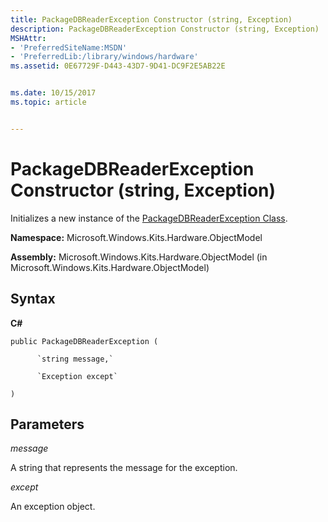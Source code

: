 ```yaml
---
title: PackageDBReaderException Constructor (string, Exception)
description: PackageDBReaderException Constructor (string, Exception)
MSHAttr:
- 'PreferredSiteName:MSDN'
- 'PreferredLib:/library/windows/hardware'
ms.assetid: 0E67729F-D443-43D7-9D41-DC9F2E5AB22E


ms.date: 10/15/2017
ms.topic: article


---
```


# PackageDBReaderException Constructor (string, Exception)


Initializes a new instance of the [PackageDBReaderException Class](packagedbreaderexception-class.md).

**Namespace:** Microsoft.Windows.Kits.Hardware.ObjectModel

**Assembly:** Microsoft.Windows.Kits.Hardware.ObjectModel (in Microsoft.Windows.Kits.Hardware.ObjectModel)

## <span id="Syntax"></span><span id="syntax"></span><span id="SYNTAX"></span>Syntax


**C#**

`public PackageDBReaderException (`

          `string message,`

          `Exception except`

`)`

## <span id="Parameters"></span><span id="parameters"></span><span id="PARAMETERS"></span>Parameters


*message*

A string that represents the message for the exception.

*except*

An exception object.

 

 






